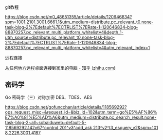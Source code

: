 git教程

https://blog.csdn.net/m0_48651355/article/details/120646834?spm=1001.2101.3001.6661.1&utm_medium=distribute.pc_relevant_t0.none-task-blog-2%7Edefault%7ECTRLIST%7ERate-1-120646834-blog-88870257.pc_relevant_multi_platform_whitelistv4&depth_1-utm_source=distribute.pc_relevant_t0.none-task-blog-2%7Edefault%7ECTRLIST%7ERate-1-120646834-blog-88870257.pc_relevant_multi_platform_whitelistv4&utm_relevant_index=1

远程连接

[从任何地方远程桌面连接到家里的电脑 - 知乎 (zhihu.com)](https://zhuanlan.zhihu.com/p/400086370)

## 密码学

Go 密码学（三）对称加密 DES、TDES、AES

https://blog.csdn.net/gofuncchan/article/details/118569292?ops_request_misc=&request_id=&biz_id=102&utm_term=go%E5%AF%86%E7%A0%81%E5%AD%A6&utm_medium=distribute.pc_search_result.none-task-blog-2~all~sobaiduweb~default-5-118569292.142v67^control,201^v3^add_ask,213^v2^t3_esquery_v2&spm=1018.2226.3001.4187
